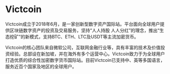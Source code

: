 # Victcoin

Victcoin成立于2018年6月，是一家创新型数字资产国际站。平台面向全球用户提供区块链数字资产的投资及交易服务，坚持“人人持股 人人分红”的理念，推出“生态挖矿”的新模式，支持BTC、ETH、LTC及USDT等主流加密货币。

Victcoin的核心团队来自微软公司，互联网金融行业等，具有丰富的技术及价值投资经验。总部设在新加坡，并在海外有多个运营中心。Victcoin致力于为全球用户打造优质的综合性加密数字货币国际站。目前Victcoin已支持中、英等多国语言，服务近百个国家及地区的全球用户。
